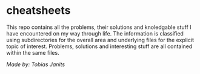 # cheatsheets
This repo contains all the problems, their solutions and knoledgable stuff I have encountered on my way through life. The information is classified using subdirectories for the overall area and underlying files for the explicit topic of interest. Problems, solutions and interesting stuff are all contained within the same files.

*Made by: Tobias Janits*
